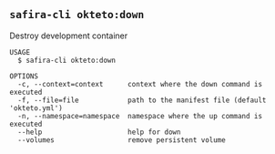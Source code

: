 <!-- order:19 -->
## `safira-cli okteto:down`

Destroy development container

```
USAGE
  $ safira-cli okteto:down

OPTIONS
  -c, --context=context      context where the down command is executed
  -f, --file=file            path to the manifest file (default 'okteto.yml')
  -n, --namespace=namespace  namespace where the up command is executed
  --help                     help for down
  --volumes                  remove persistent volume
```
